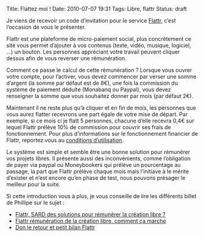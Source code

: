 Title: Flattez moi !
Date: 2010-07-07 19:31
Tags: Libre, flattr
Status: draft

Je viens de recevoir un code d’invitation pour le service
[Flattr](https://flattr.com/), c’est l’occasion de vous le présenter.

Flattr est une plateforme de micro-paiement social, plus concrètement ce site
vous permet d’ajouter à vos contenus (texte, vidéo, musique, logiciel, ...) un
bouton. Les personnes appréciant votre travail peuvent cliquer dessus afin de
vous reverser une rémunération.

Comment ce passe le calcul de cette rémunération ? Lorsque vous ouvrer votre
compte, pour l’activer, vous devez commencer par verser une somme d’argent (la
somme par défaut est de 8€), une fois la commission du système de paiement
déduite (Monabanq ou Paypal), vous devez renseigner la somme que vous souhaitez
donner par mois (par défaut 2€).

Maintenant il ne reste plus qu’à cliquer et en fin de mois, les personnes que
vous aurez flatter recevrons une part égale de votre mise de départ. Par
exemple, si ce mois ci je flatt 5 personnes, chacune d’elle recevra 0,4€ sur
lequel Flattr prélève 10% de commission pour couvrir ses frais de
fonctionnement. Pour plus d’informations sur le fonctionnement financier de
Flattr, reportez vous au [conditions d’utilisation](https://flattr.com/terms).

Le système est simple et semble être une bonne solution pour rémunérer vos
projets libres. Il présente aussi des inconvénients, comme l’obligation de payer
via paypal ou Moneybookers qui prélève un pourcentage au passage, la part que
Flattr prélève chaque mois mais l’initiave à le mérite d’exister et n’est encore
qu’en phase de test, nous pouvons présager le meilleur pour la suite.

Si cette introduction vous à plus, je vous conseille de lire les différents
billet de Phillipe sur le sujet :

* [Flattr, SARD des solutions pour rémunérer la création libre ?](http://philippe.scoffoni.net/flattr-sard-des-solutions-pour-remunerer-la-creation-libre/)
* [Flattr rémunération de la création libre, comment ça marche](http://philippe.scoffoni.net/flattr-remunereration-creation-libre-fonctionnement/)
* [Don le retour et petit bilan Flattr](http://philippe.scoffoni.net/don-le-retour-et-petit-bilan-flattr/)
